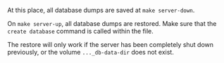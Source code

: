 At this place, all database dumps are saved at ``make server-down``.

On ``make server-up``, all database dumps are restored. Make sure that the ``create database`` command is called within the file.

The restore will only work if the server has been completely shut down previously, or the volume ``..._db-data-dir`` does not exist.
